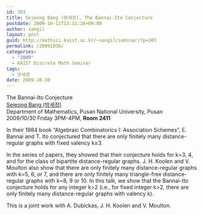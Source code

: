 ```yaml
---
id: 303
title: Sejeong Bang (방세정), The Bannai-Ito Conjecture
postdate: 2009-10-11T13:31:28+09:00
author: sangil
layout: post
guid: http://mathsci.kaist.ac.kr/~sangil/seminar/?p=303
permalink: /20091030/
categories:
  - "2009"
  - KAIST Discrete Math Seminar
tags:
  - 방세정
date: 2009-10-30
---
```

<div class="talk">
  The Bannai-Ito Conjecture
</div>

<div class="speaker">
  <a href="http://math.yu.ac.kr/math/sub01_b.htm">Sejeong Bang (방세정)</a><br /> Department of Mathematics, Pusan National University, Pusan
</div>

<div class="date">
  2009/10/30 Friday 3PM-4PM, <strong>Room 2411</strong>
</div>

<div class="abstract">
  <p>
    In their 1984 book &#8220;Algebraic Combinatorics I: Association Schemes&#8221;, E. Bannai and T. Ito conjectured that there are only finitely many distance-regular graphs with fixed valency k≥3.
  </p>
  
  <p>
    In the series of papers, they showed that their conjecture holds for k=3, 4, and for the class of bipartite distance-regular graphs. J. H. Koolen and V. Moulton also show that there are only finitely many distance-regular graphs with k=5, 6, or 7, and there are only finitely many triangle-free distance-regular graphs with k=8, 9 or 10. In this talk, we show that the Bannai-Ito conjecture holds for any integer k>2 (i.e., for fixed integer k>2, there are only finitely many distance-regular graphs with valency k).
  </p>
  
  <p>
    This is a joint work with A. Dubickas, J. H. Koolen and V. Moulton.
  </p>
</div>